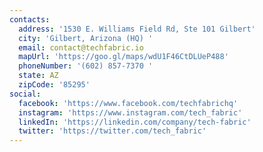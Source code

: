 ```yaml
---
contacts:
  address: '1530 E. Williams Field Rd, Ste 101 Gilbert'
  city: 'Gilbert, Arizona (HQ) '
  email: contact@techfabric.io
  mapUrl: 'https://goo.gl/maps/wdU1F46CtDLUeP488'
  phoneNumber: '(602) 857-7370 '
  state: AZ
  zipCode: '85295'
social:
  facebook: 'https://www.facebook.com/techfabrichq'
  instagram: 'https://www.instagram.com/tech_fabric'
  linkedIn: 'https://linkedin.com/company/tech-fabric'
  twitter: 'https://twitter.com/tech_fabric'
---
```


